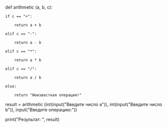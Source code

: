 def arithmetic (a, b, c):

    if c == "+":

        return a + b

    elif c == "-":

        return a - b

    elif c == "*":

        return a * b

    elif c == "/":

        return a / b

    else:

        return "Неизвестная операция!"

result = arithmetic (int(input("Введите число a")), int(input("Введите число b")), input("Введите операцию:"))

print("Результат: ", result)

